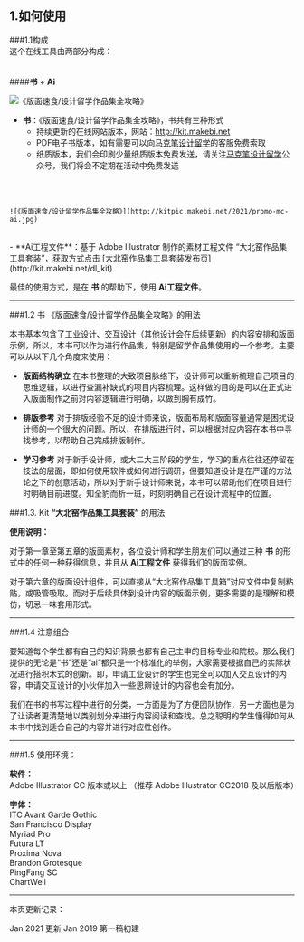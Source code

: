 ## 1.如何使用


###1.1构成  
这个在线工具由两部分构成：  
</BR>  
####**书** + **Ai** 
</BR>   

![《版面速食/设计留学作品集全攻略》](http://kitpic.makebi.net/2021/promo-mc-bk.jpg)
- **书**：《版面速食/设计留学作品集全攻略》，书共有三种形式
    - 持续更新的在线网站版本，网站：http://kit.makebi.net
    - PDF电子书版本，如有需要可以向[马克笔设计留学](http://makebi.net)的客服免费索取
    - 纸质版本，我们会印刷少量纸质版本免费发送，请关注[马克笔设计留学](http://makebi.net)公众号，我们将会不定期在活动中免费发送    
</BR>
</BR>

    ![《版面速食/设计留学作品集全攻略》](http://kitpic.makebi.net/2021/promo-mc-ai.jpg)
</BR>
- **Ai工程文件**：基于 Adobe Illustrator 制作的素材工程文件 “大北窑作品集工具套装”，获取方式点击 [大北窑作品集工具套装发布页](http://kit.makebi.net/dl_kit)  
</BR>


最佳的使用方式，是在 **书** 的帮助下，使用 **Ai工程文件**。

---
###1.2 书 《版面速食/设计留学作品集全攻略》的用法

本书基本包含了工业设计、交互设计（其他设计会在后续更新）的内容安排和版面示例，所以，本书可以作为进行作品集，特别是留学作品集使用的一个参考。主要可以从以下几个角度来使用：

- **版面结构确立**
在本书整理的大致项目脉络下，设计师可以重新梳理自己项目的思维逻辑，以进行查漏补缺式的项目内容梳理。这样做的目的是可以在正式进入版面制作之前对内容逻辑进行明确，以做到胸有成竹。

- **排版参考**
对于排版经验不足的设计师来说，版面布局和版面容量通常是困扰设计师的一个很大的问题。所以，在排版进行时，可以根据对应内容在本书中寻找参考，以帮助自己完成排版制作。

- **学习参考**
对于新手设计师，或大二大三阶段的学生，学习的重点往往还停留在技法的层面，即如何使用软件或如何进行调研，但要知道设计是在严谨的方法论之下的创意活动，所以对于新手设计师来说，本书可以帮助他们在项目进行时明确目前进度。知全豹而析一斑，时刻明确自己在设计流程中的位置。

###1.3. Kit **“大北窑作品集工具套装”** 的用法

**使用说明：**  

对于第一章至第五章的版面素材，各位设计师和学生朋友们可以通过三种 **书** 的形式中的任何一种获得信息，并且从 **Ai工程文件** 获得我们的版面实例。

对于第六章的版面设计组件，可以直接从“大北窑作品集工具箱”对应文件中复制粘贴，或吸管吸取。而对于后续具体到设计内容的版面示例，更多需要的是理解和模仿，切忌一味套用形式。

---
###1.4 注意组合

要知道每个学生都有自己的知识背景也都有自己主申的目标专业和院校。那么我们提供的无论是“书”还是“ai”都只是一个标准化的举例，大家需要根据自己的实际状况进行搭积木式的创新。即，申请工业设计的学生也完全可以加入交互设计的内容，申请交互设计的小伙伴加入一些思辨设计的内容也会有加分。  

我们在书的书写过程中进行的分类，一方面是为了方便团队协作，另一方面也是为了让读者更清楚地以类别划分来进行内容阅读和查找。总之聪明的学生懂得如何从本书中找到适合自己的内容并进行对应性创作。

--- 
###1.5 使用环境：  


**软件：**  
Adobe Illustrator CC 版本或以上 （推荐 Adobe Illustrator CC2018 及以后版本）

**字体：**  
ITC Avant Garde Gothic  
San Francisco Display  
Myriad Pro  
Futura LT  
Proxima Nova  
Brandon Grotesque  
PingFang SC  
ChartWell



---
本页更新记录：

Jan 2021 更新
Jan 2019 第一稿初建